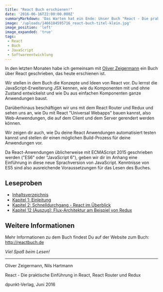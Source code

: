 ```yaml
---
title: "React Buch erschienen!"
date: '2016-06-16T22:00:00.000Z'
summaryMarkdown: 'Das Warten hat ein Ende: Unser Buch "React - Die praktische Einführung in React, React Router und Redux" ist heute erschienen und ab sofort erhältlich. Hier gibt es Leseproben.'
image: '/uploads/1466184595716_react-buch-titel-klein.jpg'
image_position: 'left'
image_expanded: 'true'
tags:
 - React
 - Buch
 - JavaScript
 - Softwareentwicklung
---
```


In den letzten Monaten habe ich gemeinsam mit [Oliver Zeigermann](http://zeigermann.eu) ein Buch über React geschrieben, das heute erschienen ist.

Wir stellen in dem Buch die Konzepte und Ideen von React vor. Du lernst die JavaScript-Erweiterung JSX kennen, wie du Komponenten mit und ohne Zustand entwickelst und wie Du aus einfachen Komponenten ganze Anwendungen baust.

Darüberhinaus beschäftigen wir uns mit dem React Router und Redux und sehen uns an, wie Du mit React "Universal Webapps" bauen kannst, also Web-Anwendungen, die auf dem Client und dem Server gerendert werden können. 

Wir zeigen dir auch, wie Du deine React Anwendungen automatisiert testen kannst und stellen dir einen möglichen Build-Prozess für deine Anwendungen vor.

Da React-Anwendungen üblicherweise mit ECMAScript 2015 geschrieben werden ("ES6" oder "JavaScript 6"), geben wir dir im Anhang eine Einführung in diese neue Sprachversion von JavaScript. Kenntnisse von ES5 sind also ausreichende Voraussetzungen für das Lesen des Buches.

## Leseproben

* [Inhaltsverzeichnis](https://www.dpunkt.de/leseproben/5542/1_Inhaltsverzeichnis.pdf)
* [Kapitel 1: Einleitung](https://www.dpunkt.de/leseproben/5542/2_Einleitung.pdf)
* [Kapitel 2: Schnelldurchgang - React im Überblick](https://www.dpunkt.de/leseproben/5542/3_Schnelldurchgang%20-%20React%20im%20Ueberblick.pdf)
* [Kapitel 12 (Auszug): Flux-Architektur am Beispiel von Redux](https://www.dpunkt.de/leseproben/5542/4_Flux-Architektur%20am%20Beispiel%20von%20Redux%20%28Kapitelauszug%29.pdf)

## Weitere Informationen

Mehr Informationen zu dem Buch findest Du auf der Website zum Buch: http://reactbuch.de

*Viel Spaß beim Lesen!*

------------------------------
Oliver Zeigermann, Nils Hartmann

React - Die praktische Einführung in React, React Router und Redux

dpunkt-Verlag, Juni 2016





  
